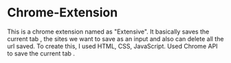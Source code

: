 # Chrome-Extension
This is a chrome extension named as "Extensive". It basically saves the current tab , the sites we want to save as an input and also can delete all the url saved. To create this, I used HTML, CSS, JavaScript. Used Chrome API to save the current tab .
